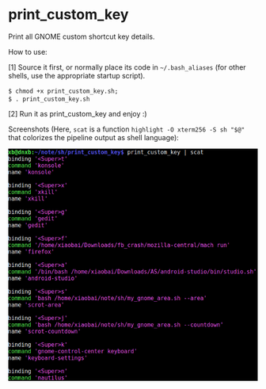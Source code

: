 # print_custom_key

Print all GNOME custom shortcut key details.  

How to use:  

[1] Source it first, or normally place its code in `~/.bash_aliases` (for other shells, use the appropriate startup script).
```
$ chmod +x print_custom_key.sh;
$ . print_custom_key.sh
```

[2] Run it as print_custom_key and enjoy :)

Screenshots (Here, `scat` is a function `highlight -O xterm256 -S sh "$@"` that colorizes the pipeline output as shell language):

![print_custom_key](/screenshot.png?raw=true "print_custom_key")  
